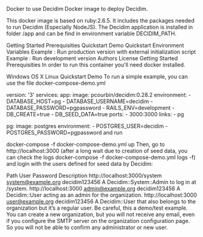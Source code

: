 Docker to use Decidim
Docker image to deploy Decidim.

This docker image is based on ruby:2.6.5. It includes the packages needed to run Decidim (Especially NodeJS). The Decidim application is installed in folder /app and can be find in environment variable DECIDIM_PATH.

Getting Started
Prerequisities
Quickstart Demo
Quickstart
Environment Variables
Example : Run production version with external initialization script
Example : Run development version
Authors
License
Getting Started
Prerequisities
In order to run this container you'll need docker installed.

Windows
OS X
Linux
Quickstart Demo
To run a simple example, you can use the file docker-compose-demo.yml

version: '3'
services:
  app:
    image: pcourbin/decidim:0.28.2
    environment:
      - DATABASE_HOST=pg
      - DATABASE_USERNAME=decidim
      - DATABASE_PASSWORD=pgpassword
      - RAILS_ENV=development
      - DB_CREATE=true
      - DB_SEED_DATA=true
    ports:
      - 3000:3000
    links:
      - pg

  pg:
    image: postgres
    environment:
      - POSTGRES_USER=decidim
      - POSTGRES_PASSWORD=pgpassword
and run

docker-compose -f docker-compose-demo.yml up
Then, go to http://localhost:3000 (after a long wait due to creation of seed data, you can check the logs docker-compose -f docker-compose-demo.yml logs -f) and login with the users defined for seed data by Decidim:

Path	User	Password	Description
http://localhost:3000/system	system@example.org	decidim123456	A Decidim::System::Admin to log in at /system.
http://localhost:3000	admin@example.org	decidim123456	A Decidim::User acting as an admin for the organization.
http://localhost:3000	user@example.org	decidim123456	A Decidim::User that also belongs to the organization but it’s a regular user.
Be careful, this a demo/test example. You can create a new organization, but you will not receive any email, even if you configure the SMTP server on the organization configuration page. So you will not be able to confirm any administrator or new user.
